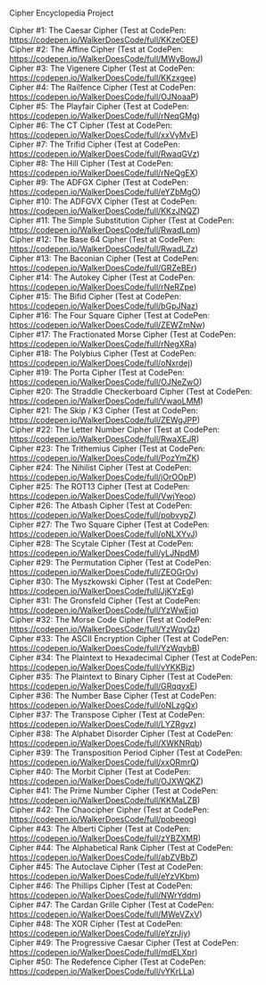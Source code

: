 Cipher Encyclopedia Project  

Cipher #1: The Caesar Cipher (Test at CodePen: https://codepen.io/WalkerDoesCode/full/KKzeOEE)  
Cipher #2: The Affine Cipher (Test at CodePen: https://codepen.io/WalkerDoesCode/full/MWyBowJ)  
Cipher #3: The Vigenere Cipher (Test at CodePen: https://codepen.io/WalkerDoesCode/full/KKzxgee)  
Cipher #4: The Railfence Cipher (Test at CodePen: https://codepen.io/WalkerDoesCode/full/OJNoaaP)  
Cipher #5: The Playfair Cipher (Test at CodePen: https://codepen.io/WalkerDoesCode/full/rNeqGMg)  
Cipher #6: The CT Cipher (Test at CodePen: https://codepen.io/WalkerDoesCode/full/xxVyMvE)  
Cipher #7: The Trifid Cipher (Test at CodePen: https://codepen.io/WalkerDoesCode/full/RwaqGVz)  
Cipher #8: The Hill Cipher (Test at CodePen: https://codepen.io/WalkerDoesCode/full/rNeQgEX)  
Cipher #9: The ADFGX Cipher (Test at CodePen: https://codepen.io/WalkerDoesCode/full/eYZbMgO)  
Cipher #10: The ADFGVX Cipher (Test at CodePen: https://codepen.io/WalkerDoesCode/full/KKzJNQZ)  
Cipher #11: The Simple Substitution Cipher (Test at CodePen: https://codepen.io/WalkerDoesCode/full/RwadLpm)  
Cipher #12: The Base 64 Cipher (Test at CodePen: https://codepen.io/WalkerDoesCode/full/RwadLZz)  
Cipher #13: The Baconian Cipher (Test at CodePen: https://codepen.io/WalkerDoesCode/full/GRZeBEr)  
Cipher #14: The Autokey Cipher (Test at CodePen: https://codepen.io/WalkerDoesCode/full/rNeRZpe)  
Cipher #15: The Bifid Cipher (Test at CodePen: https://codepen.io/WalkerDoesCode/full/bGpJNaz)  
Cipher #16: The Four Square Cipher (Test at CodePen: https://codepen.io/WalkerDoesCode/full/ZEWZmNw)  
Cipher #17: The Fractionated Morse Cipher (Test at CodePen: https://codepen.io/WalkerDoesCode/full/rNegXRa)  
Cipher #18: The Polybius Cipher (Test at CodePen: https://codepen.io/WalkerDoesCode/full/oNxrdej)  
Cipher #19: The Porta Cipher (Test at CodePen: https://codepen.io/WalkerDoesCode/full/OJNeZwO)  
Cipher #20: The Straddle Checkerboard Cipher (Test at CodePen: https://codepen.io/WalkerDoesCode/full/VwaoLMM)  
Cipher #21: The Skip / K3 Cipher (Test at CodePen: https://codepen.io/WalkerDoesCode/full/ZEWgJPP)  
Cipher #22: The Letter Number Cipher (Test at CodePen: https://codepen.io/WalkerDoesCode/full/RwaXEJR)  
Cipher #23: The Trithemius Cipher (Test at CodePen: https://codepen.io/WalkerDoesCode/full/PozYmZK)  
Cipher #24: The Nihilist Cipher (Test at CodePen: https://codepen.io/WalkerDoesCode/full/jOrOOpP)  
Cipher #25: The ROT13 Cipher (Test at CodePen: https://codepen.io/WalkerDoesCode/full/VwjYeoo)  
Cipher #26: The Atbash Cipher (Test at CodePen: https://codepen.io/WalkerDoesCode/full/pobvypZ)  
Cipher #27: The Two Square Cipher (Test at CodePen: https://codepen.io/WalkerDoesCode/full/oNLXYvJ)  
Cipher #28: The Scytale Cipher (Test at CodePen: https://codepen.io/WalkerDoesCode/full/yLJNpdM)  
Cipher #29: The Permutation Cipher (Test at CodePen: https://codepen.io/WalkerDoesCode/full/ZEOGrOv)  
Cipher #30: The Myszkowski Cipher (Test at CodePen: https://codepen.io/WalkerDoesCode/full/JjKYzEg)  
Cipher #31: The Gronsfeld Cipher (Test at CodePen: https://codepen.io/WalkerDoesCode/full/YzWwEjq)  
Cipher #32: The Morse Code Cipher (Test at CodePen: https://codepen.io/WalkerDoesCode/full/YzWqyQz)  
Cipher #33: The ASCII Encryption Cipher (Test at CodePen: https://codepen.io/WalkerDoesCode/full/YzWqvbB)  
Cipher #34: The Plaintext to Hexadecimal Cipher (Test at CodePen: https://codepen.io/WalkerDoesCode/full/vYKKBjz)  
Cipher #35: The Plaintext to Binary Cipher (Test at CodePen: https://codepen.io/WalkerDoesCode/full/GRqqvxE)  
Cipher #36: The Number Base Cipher (Test at CodePen: https://codepen.io/WalkerDoesCode/full/oNLzgQx)  
Cipher #37: The Transpose Cipher (Test at CodePen: https://codepen.io/WalkerDoesCode/full/LYZRgvz)  
Cipher #38: The Alphabet Disorder Cipher (Test at CodePen: https://codepen.io/WalkerDoesCode/full/XWKNRqb)  
Cipher #39: The Transposition Period Cipher (Test at CodePen: https://codepen.io/WalkerDoesCode/full/xxORmrQ)  
Cipher #40: The Morbit Cipher (Test at CodePen: https://codepen.io/WalkerDoesCode/full/OJXWQKZ)  
Cipher #41: The Prime Number Cipher (Test at CodePen: https://codepen.io/WalkerDoesCode/full/KKMaLZB)  
Cipher #42: The Chaocipher Cipher (Test at CodePen: https://codepen.io/WalkerDoesCode/full/pobeeog)  
Cipher #43: The Alberti Cipher (Test at CodePen: https://codepen.io/WalkerDoesCode/full/zYBZXMR)  
Cipher #44: The Alphabetical Rank Cipher (Test at CodePen: https://codepen.io/WalkerDoesCode/full/abZVBbZ)  
Cipher #45: The Autoclave Cipher (Test at CodePen: https://codepen.io/WalkerDoesCode/full/eYzVKbm)  
Cipher #46: The Phillips Cipher (Test at CodePen: https://codepen.io/WalkerDoesCode/full/NWrYddm)  
Cipher #47: The Cardan Grille Cipher (Test at CodePen: https://codepen.io/WalkerDoesCode/full/MWeVZxV)  
Cipher #48: The XOR Cipher (Test at CodePen: https://codepen.io/WalkerDoesCode/full/eYzrJjy)  
Cipher #49: The Progressive Caesar Cipher (Test at CodePen: https://codepen.io/WalkerDoesCode/full/mdELXpr)  
Cipher #50: The Redefence Cipher (Test at CodePen: https://codepen.io/WalkerDoesCode/full/vYKrLLa)  
